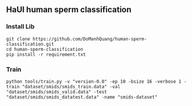 ## HaUI human sperm classification

### Install Lib
```commandline
git clone https://github.com/DoManhQuang/human-sperm-classification.git
cd human-sperm-classification
pip install -r requirement.txt
```

### Train
```commandline
python tools/train.py -v "version-0.0" -ep 10 -bsize 16 -verbose 1 -train "dataset/smids/smids_train.data" -val "dataset/smids/smids_valid.data" -test "dataset/smids/smids_datatest.data" -name "smids-dataset"
```
